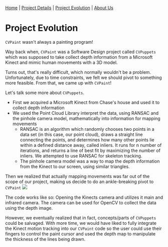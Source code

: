 [Home](index)  |  [Project Details](project_details)  |  [Project Evolution](evolution)  |  [About Us](about)

# Project Evolution
`CVPaint` wasn't always a painting program!

Way back when, `CVPaint` was a Software Design project called `CVPuppets` which was supposed to take collect depth information from a Microsoft Kinect and mimic human movements with a 3D model.

Turns out, that's really difficult, which normally wouldn't be a problem. Unfortunately, due to time constraints, we felt we should pivot to something more feasible. From that, we came up with `CVPaint`!

Let's talk some more about `CVPuppets`.

* First we acquired a Microsoft Kinect from Chase's house and used it to collect depth information
* We used the Point Cloud Library interpret the data, using RANSAC and the pinhole camera model, mathematically into information for mapping movements
    * RANSAC is an algorithm which randomly chooses two points in a data set (in this case, our point cloud), draws a straight line connecting the points, and determines how many other points lie within a defined distance away, called inliers. It runs for n number of iterations, and returns a line of best fit by maximizing the number of inliers. We attempted to use RANSAC for skeleton tracking. 
    * The pinhole camera model was a way to map the depth information from the Kinect to our screen, using similar triangles. 

Then we realized that actually mapping movements was far out of the scope of our project, making us decide to do an ankle-breaking pivot to `CVPaint`
![](https://raw.githubusercontent.com/noahdsouza/CVPaint/master/docs/images/Beforepivot.gif)


The code works like so:
Opening the Kinects camera and utilizes it main and infrared camera. The camera can be used for OpenCV to collect the data using the depth image.

However, we eventually realized that in fact, concepts/parts of `CVPuppets` could be salvaged. With more time, we would have liked to fully integrate the Kinect motion tracking into our `CVPaint` code so the user could use their fingers to control the paint cursor and used the depth map to manipulate the thickness of the lines being drawn.
